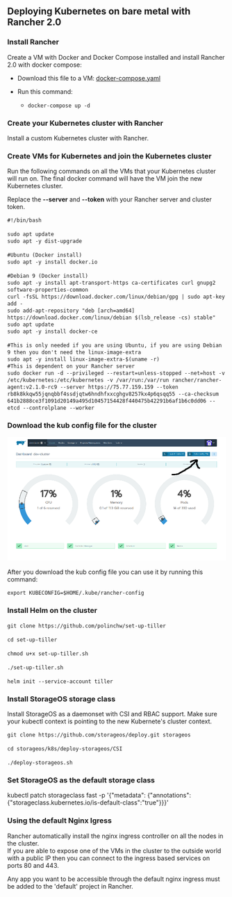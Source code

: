 ## Deploying Kubernetes on bare metal with Rancher 2.0


### Install Rancher

Create a VM with Docker and Docker Compose installed and install Rancher 2.0 with docker compose:

+ Download this file to a VM:
 [docker-compose.yaml](https://github.com/polinchw/rancher-docker-compose/blob/master/docker-compose.yaml)

+ Run this command:
    +  ```docker-compose up -d```

### Create your Kubernetes cluster with Rancher

Install a custom Kubernetes cluster with Rancher.

### Create VMs for Kubernetes and join the Kubernetes cluster

Run the following commands on all the VMs that your Kubernetes cluster will run on.  The final docker command
will have the VM join the new Kubernetes cluster.

Replace the **--server** and **--token** with your Rancher server and cluster token.

```
#!/bin/bash

sudo apt update
sudo apt -y dist-upgrade

#Ubuntu (Docker install)
sudo apt -y install docker.io

#Debian 9 (Docker install)
sudo apt -y install apt-transport-https ca-certificates curl gnupg2 software-properties-common
curl -fsSL https://download.docker.com/linux/debian/gpg | sudo apt-key add -
sudo add-apt-repository "deb [arch=amd64] https://download.docker.com/linux/debian $(lsb_release -cs) stable"
sudo apt update
sudo apt -y install docker-ce

#This is only needed if you are using Ubuntu, if you are using Debian 9 then you don't need the linux-image-extra
sudo apt -y install linux-image-extra-$(uname -r)
#This is dependent on your Rancher server
sudo docker run -d --privileged --restart=unless-stopped --net=host -v /etc/kubernetes:/etc/kubernetes -v /var/run:/var/run rancher/rancher-agent:v2.1.0-rc9 --server https://75.77.159.159 --token rb8k8kkqw55jqnqbbf4ssdjqtw6hndhfxxcghgv8257kx4p6qsqq55 --ca-checksum 641b2888ce3f1091d20149a495d10457154428f440475b42291b6af1b6c0dd06 --etcd --controlplane --worker
```

### Download the kub config file for the cluster

![Helloservice!](images/kube.png)

After you download the kub config file you can use it by running this command:

```
export KUBECONFIG=$HOME/.kube/rancher-config
```

### Install Helm on the cluster

```
git clone https://github.com/polinchw/set-up-tiller

cd set-up-tiller

chmod u+x set-up-tiller.sh

./set-up-tiller.sh

helm init --service-account tiller

```

### Install StorageOS storage class

Install StorageOS as a daemonset with CSI and RBAC support.  Make sure your
kubectl context is pointing to the new Kubernete's cluster context.

```
git clone https://github.com/storageos/deploy.git storageos

cd storageos/k8s/deploy-storageos/CSI

./deploy-storageos.sh
```

### Set StorageOS as the default storage class

kubectl patch storageclass fast -p '{"metadata": {"annotations":{"storageclass.kubernetes.io/is-default-class":"true"}}}'

### Using the default Nginx Igress

Rancher automatically install the nginx ingress controller on all the nodes in the cluster.  
If you are able to expose one of the VMs in the cluster to the outside world with a public IP
then you can connect to the ingress based services on ports 80 and 443.

Any app you want to be accessible through the default nginx ingress must be added to the 'default'
project in Rancher.

